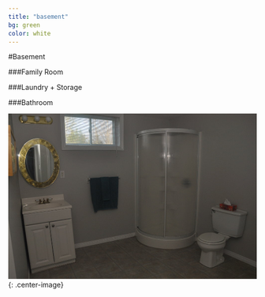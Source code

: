 ```yaml
---
title: "basement"
bg: green
color: white
---
```


#Basement


###Family Room


###Laundry + Storage


###Bathroom

![](houseimg/Lowerbath1.jpg)
{: .center-image}
